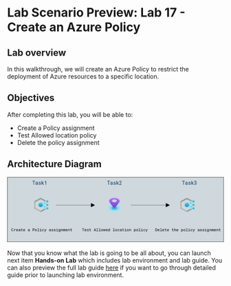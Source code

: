 # Lab Scenario Preview: Lab 17 - Create an Azure Policy

## Lab overview

In this walkthrough, we will create an Azure Policy to restrict the deployment of Azure resources to a specific location.

## Objectives

After completing this lab, you will be able to:

- Create a Policy assignment
- Test Allowed location policy
- Delete the policy assignment

## Architecture Diagram

![](../images/az900lab17.png)

Now that you know what the lab is going to be all about, you can launch next item **Hands-on Lab** which includes lab environment and lab guide. You can also preview the full lab guide [here](https://experience.cloudlabs.ai/#/labguidepreview/2324ce51-fff7-46e5-b61f-f0e7b3e9d759) if you want to go through detailed guide prior to launching lab environment.
